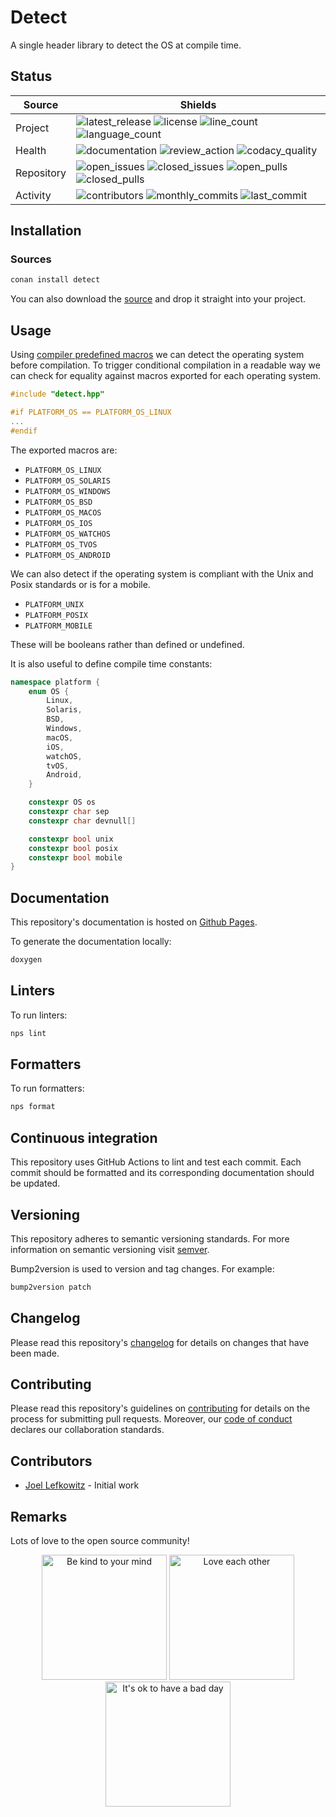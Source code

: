 # Detect

A single header library to detect the OS at compile time.

## Status

| Source     | Shields                                                       |
| ---------- | ------------------------------------------------------------- |
| Project    | ![latest_release] ![license] ![line_count] ![language_count]  |
| Health     | ![documentation] ![review_action] ![codacy_quality]           |
| Repository | ![open_issues] ![closed_issues] ![open_pulls] ![closed_pulls] |
| Activity   | ![contributors] ![monthly_commits] ![last_commit]             |

## Installation

### Sources

```bash
conan install detect
```

You can also download the [source](https://raw.githubusercontent.com/JoelLefkowitz/detect/master/src/detect.hpp) and drop it straight into your project.

## Usage

Using [compiler predefined macros](http://web.archive.org/web/20191012035921/http://nadeausoftware.com/articles/2012/01/c_c_tip_how_use_compiler_predefined_macros_detect_operating_system) we can detect the operating system before compilation. To trigger conditional compilation in a readable way we can check for equality against macros exported for each operating system.

```cpp
#include "detect.hpp"

#if PLATFORM_OS == PLATFORM_OS_LINUX
...
#endif
```

The exported macros are:

- `PLATFORM_OS_LINUX`
- `PLATFORM_OS_SOLARIS`
- `PLATFORM_OS_WINDOWS`
- `PLATFORM_OS_BSD`
- `PLATFORM_OS_MACOS`
- `PLATFORM_OS_IOS`
- `PLATFORM_OS_WATCHOS`
- `PLATFORM_OS_TVOS`
- `PLATFORM_OS_ANDROID`

We can also detect if the operating system is compliant with the Unix and Posix standards or is for a mobile.

- `PLATFORM_UNIX`
- `PLATFORM_POSIX`
- `PLATFORM_MOBILE`

These will be booleans rather than defined or undefined.

It is also useful to define compile time constants:

```cpp
namespace platform {
    enum OS {
        Linux,
        Solaris,
        BSD,
        Windows,
        macOS,
        iOS,
        watchOS,
        tvOS,
        Android,
    }

    constexpr OS os
    constexpr char sep
    constexpr char devnull[]

    constexpr bool unix
    constexpr bool posix
    constexpr bool mobile
}
```

## Documentation

This repository's documentation is hosted on [Github Pages](https://JoelLefkowitz.github.io/detect).

To generate the documentation locally:

```bash
doxygen
```

## Linters

To run linters:

```bash
nps lint
```

## Formatters

To run formatters:

```bash
nps format
```

## Continuous integration

This repository uses GitHub Actions to lint and test each commit. Each commit should be formatted and its corresponding documentation should be updated.

## Versioning

This repository adheres to semantic versioning standards. For more information on semantic versioning visit [semver](https://semver.org).

Bump2version is used to version and tag changes. For example:

```bash
bump2version patch
```

## Changelog

Please read this repository's [changelog](CHANGELOG.md) for details on changes that have been made.

## Contributing

Please read this repository's guidelines on [contributing](CONTRIBUTING.md) for details on the process for submitting pull requests. Moreover, our [code of conduct](CODE_OF_CONDUCT.md) declares our collaboration standards.

## Contributors

- [Joel Lefkowitz](https://github.com/joellefkowitz) - Initial work

## Remarks

Lots of love to the open source community!

<p align='center'>
    <img width=200 height=200 src='https://media.giphy.com/media/osAcIGTSyeovPq6Xph/giphy.gif' alt='Be kind to your mind' />
    <img width=200 height=200 src='https://media.giphy.com/media/KEAAbQ5clGWJwuJuZB/giphy.gif' alt='Love each other' />
    <img width=200 height=200 src='https://media.giphy.com/media/WRWykrFkxJA6JJuTvc/giphy.gif' alt="It's ok to have a bad day" />
</p>

[test_ubuntu_20.04]: https://img.shields.io/github/actions/workflow/status/JoelLefkowitz/detect/test_ubuntu_20.04.yml "Review action"
[test_macos_12 ]: https://img.shields.io/github/actions/workflow/status/JoelLefkowitz/detect/test_macos_12.yml "Review action"
[test_windows_2022]: https://img.shields.io/github/actions/workflow/status/JoelLefkowitz/detect/test_windows_2022.yml "Review action"
[latest_release]: https://img.shields.io/github/v/tag/joellefkowitz/detect "Latest release"
[license]: https://img.shields.io/github/license/joellefkowitz/detect "License"
[line_count]: https://img.shields.io/tokei/lines/github/joellefkowitz/detect "Line count"
[language_count]: https://img.shields.io/github/languages/count/joellefkowitz/detect "Language count"
[documentation]: https://img.shields.io/readthedocs/detect "Documentation"
[review_action]: https://img.shields.io/github/actions/workflow/status/JoelLefkowitz/detect/review.yml "Review action"
[codacy_quality]: https://img.shields.io/codacy/grade/fbc5f4145f4748ee81be186027b7e5b5 "Codacy quality"
[conan_version]: https://img.shields.io/conan/v/detect "Conan Version"
[open_issues]: https://img.shields.io/github/issues/joellefkowitz/detect "Open issues"
[closed_issues]: https://img.shields.io/github/issues-closed/joellefkowitz/detect "Closed issues"
[open_pulls]: https://img.shields.io/github/issues-pr/joellefkowitz/detect "Open pull requests"
[closed_pulls]: https://img.shields.io/github/issues-pr-closed/joellefkowitz/detect "Closed pull requests"
[contributors]: https://img.shields.io/github/contributors/joellefkowitz/detect "Contributors"
[monthly_commits]: https://img.shields.io/github/commit-activity/m/joellefkowitz/detect "Monthly commits"
[last_commit]: https://img.shields.io/github/last-commit/joellefkowitz/detect "Last commit"
